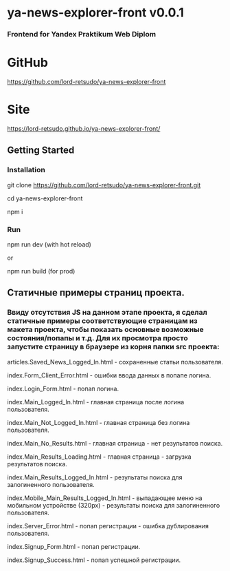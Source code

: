 # ya-news-explorer-front v0.0.1

### Frontend for Yandex Praktikum Web Diplom

# GitHub
<https://github.com/lord-retsudo/ya-news-explorer-front>

# Site  
https://lord-retsudo.github.io/ya-news-explorer-front/

## Getting Started

### Installation 

git clone https://github.com/lord-retsudo/ya-news-explorer-front.git

cd ya-news-explorer-front

npm i 

### Run

npm run dev (with hot reload)

or

npm run build (for prod)

## Статичные примеры страниц проекта.
### Ввиду отсутствия JS на данном этапе проекта, я сделал статичные примеры соответствующие страницам из макета проекта, чтобы показать основные возможные состояния/попапы и т.д. Для их просмотра просто запустите страницу в браузере из корня папки src проекта:

articles.Saved_News_Logged_In.html - сохраненные статьи пользователя.

index.Form_Client_Error.html - ошибки ввода данных в попапе логина.

index.Login_Form.html - попап логина. 

index.Main_Logged_In.html - главная страница после логина пользователя. 

index.Main_Not_Logged_In.html - главная страница без логина пользователя.

index.Main_No_Results.html - главная страница - нет результатов поиска.

index.Main_Results_Loading.html - главная страница - загрузка результатов поиска. 

index.Main_Results_Logged_In.html - результаты поиска для залогиненного пользователя. 

index.Mobile_Main_Results_Logged_In.html - выпадающее меню на мобильном устройстве (320px) - результаты поиска для залогиненного пользователя.

index.Server_Error.html - попап регистрации - ошибка дублирования пользователя. 

index.Signup_Form.html - попап регистрации. 

index.Signup_Success.html - попап успешной регистрации. 


